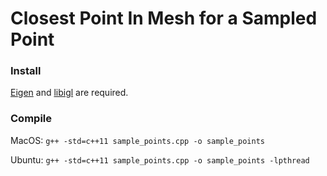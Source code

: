 # Closest Point In Mesh for a Sampled Point
### Install
[Eigen](https://github.com/eigenteam/eigen-git-mirror) and [libigl](https://github.com/libigl/libigl) are required.
### Compile
MacOS: `g++ -std=c++11 sample_points.cpp -o sample_points`


Ubuntu: `g++ -std=c++11 sample_points.cpp -o sample_points -lpthread`
